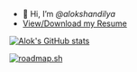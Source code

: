 * 👋 Hi, I’m *@alokshandilya*
* [View/Download my Resume](https://github.com/alokshandilya/alokshandilya/blob/main/Alok-Shandilya-RESUME.pdf)

[![Alok's GitHub stats](https://github-readme-stats.vercel.app/api?username=alokshandilya&show_icons=true&title_color=d8a657&icon_color=e78a4e&text_color=89b482&bg_color=1d2021&rank_icon=github&include_all_commits=true)](https://github.com/alokshandilya/github-readme-stats)
<!-- https://github-readme-stats.vercel.app/api?username=alokshandilya&show_icons=true&theme=dark&rank_icon=github&include_all_commits=true -->

[![roadmap.sh](https://api.roadmap.sh/v1-badge/wide/6588a76154b5771051390b70?variant=dark&roadmaps=ai-data-scientist%2Cpython)](https://roadmap.sh)
